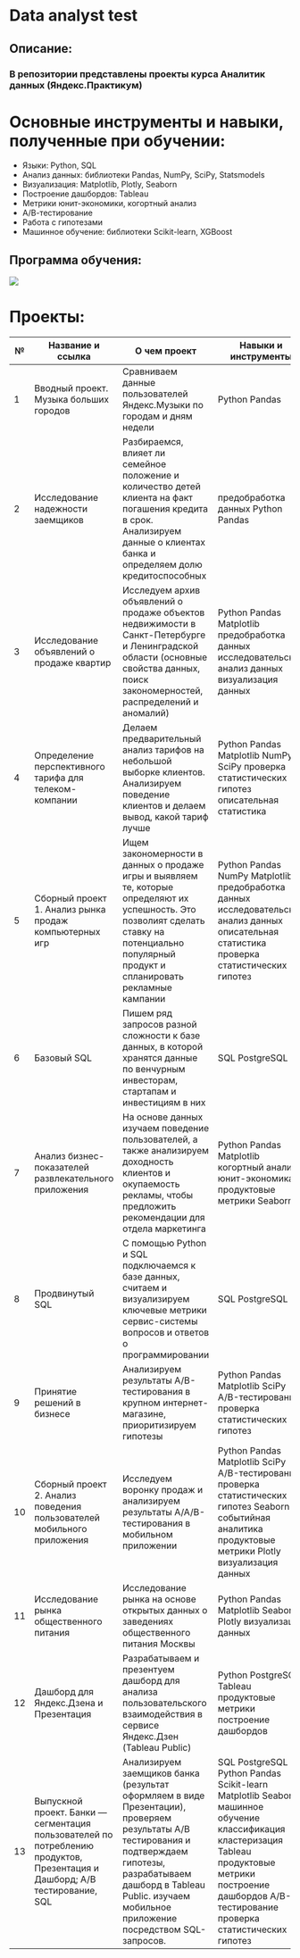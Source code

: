 # Data analyst test
## Описание:
### В репозитории представлены проекты курса Аналитик данных (Яндекс.Практикум)
# Основные инструменты и навыки, полученные при обучении:
* Языки: Python, SQL
* Анализ данных: библиотеки Pandas, NumPy, SciPy, Statsmodels
* Визуализация: Matplotlib, Plotly, Seaborn
* Построение дашбордов: Tableau
* Метрики юнит-экономики, когортный анализ
* А/В-тестирование
* Работа с гипотезами
* Машинное обучение: библиотеки Scikit-learn, XGBoost
## Программа обучения:
<image src="https://i.ibb.co/4ZJYGsQ/2023-09-09-18-49-55.png" >


# Проекты:
| № | Название и ссылка | О чем проект | Навыки и инструменты |
|---|-------------------|--------------|----------------------|
| 1 | Вводный проект. Музыка больших городов            | Сравниваем данные пользователей Яндекс.Музыки по городам и дням недели      | Python Pandas |
| 2 | Исследование надежности заемщиков             |    Разбираемся, влияет ли семейное положение и количество детей клиента на факт погашения кредита в срок. Анализируем данные о клиентах банка и определяем долю кредитоспособных   | предобработка данных Python Pandas             |
| 3 | 	Исследование объявлений о продаже квартир           | Исследуем архив объявлений о продаже объектов недвижимости в Санкт-Петербурге и Ленинградской области (основные свойства данных, поиск закономерностей, распределений и аномалий)       | Python Pandas Matplotlib предобработка данных исследовательский анализ данных визуализация данных               |
| 4 | Определение перспективного тарифа для телеком-компании             | Делаем предварительный анализ тарифов на небольшой выборке клиентов. Анализируем поведение клиентов и делаем вывод, какой тариф лучше       | Python Pandas Matplotlib NumPy SciPy проверка статистических гипотез описательная статистика               |
| 5 | Сборный проект 1. Анализ рынка продаж компьютерных игр             |     Ищем закономерности в данных о продаже игры и выявляем те, которые определяют их успешность. Это позволият сделать ставку на потенциально популярный продукт и спланировать рекламные кампании  | Python Pandas NumPy Matplotlib предобработка данных исследовательский анализ данных описательная статистика проверка статистических гипотез              |
| 6 | Базовый SQL             | 	Пишем ряд запросов разной сложности к базе данных, в которой хранятся данные по венчурным инвесторам, стартапам и инвестициям в них       | SQL PostgreSQL              |
| 7 | 	Анализ бизнес-показателей развлекательного приложения            | На основе данных изучаем поведение пользователей, а также анализируем доходность клиентов и окупаемость рекламы, чтобы предложить рекомендации для отдела маркетинга       | Python Pandas Matplotlib когортный анализ юнит-экономика продуктовые метрики Seaborn               |
| 8 | Продвинутый SQL            |     	С помощью Python и SQL подключаемся к базе данных, считаем и визуализируем ключевые метрики сервис-системы вопросов и ответов о программировании   | SQL PostgreSQL              |
| 9 | Принятие решений в бизнесе            | Анализируем результаты A/B-тестирования в крупном интернет-магазине, приоритизируем гипотезы      | Python Pandas Matplotlib SciPy A/B-тестирование проверка статистических гипотез              |
| 10 | Сборный проект 2. Анализ поведения пользователей мобильного приложения           | Исследуем воронку продаж и анализируем результаты A/A/B-тестирования в мобильном приложении       | Python Pandas Matplotlib SciPy A/B-тестирование проверка статистических гипотез Seaborn событийная аналитика продуктовые метрики Plotly визуализация данных              |
| 11 | Исследование рынка общественного питания            |    Исследование рынка на основе открытых данных о заведениях общественного питания Москвы   | Python Pandas Matplotlib Seaborn Plotly визуализация данных              |
| 12 | Дашборд для Яндекс.Дзена и Презентация           | Разрабатываем и презентуем дашборд для анализа пользовательского взаимодействия в сервисе Яндекс.Дзен (Tableau Public)      | Python PostgreSQL Tableau продуктовые метрики построение дашбордов              |
| 13 | 		Выпускной проект. Банки — cегментация пользователей по потреблению продуктов, Презентация и Дашборд; А/B тестирование, SQL           | Анализируем заемщиков банка (результат оформляем в виде Презентации), проверяем результаты А/B тестирования и подтверждаем гипотезы, разрабатываем дашборд в Tableau Public. изучаем мобильное приложение посредством SQL-запросов.       | SQL PostgreSQL Python Pandas Scikit-learn Matplotlib Seaborn машинное обучение классификация кластеризация Tableau продуктовые метрики построение дашбордов A/B-тестирование проверка статистических гипотез              |




